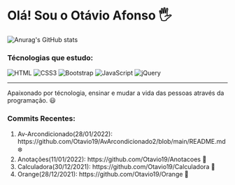 <h1> Olá! Sou o Otávio Afonso 🖐️</h1>

![Anurag's GitHub stats](https://github-readme-stats.vercel.app/api?username=Otavio19&show_icons=true&theme=radical)

<h3>Técnologias que estudo:</h3>
<div style="display:inline-block">
<img alt="HTML" src="https://img.shields.io/badge/HTML5-E34F26?style=for-the-badge&logo=html5&logoColor=white">
<img alt="CSS3" src="https://img.shields.io/badge/CSS3-1572B6?style=for-the-badge&logo=css3&logoColor=white">
<img alt="Bootstrap" src="https://img.shields.io/badge/Bootstrap-563D7C?style=for-the-badge&logo=bootstrap&logoColor=white">
<img alt="JavaScript" src="https://img.shields.io/badge/JavaScript-F7DF1E?style=for-the-badge&logo=javascript&logoColor=black">
<img alt="jQuery" src="https://img.shields.io/badge/jQuery-0769AD?style=for-the-badge&logo=jquery&logoColor=white">
</div>
<hr>
<p>Apaixonado por técnologia, ensinar e mudar a vida das pessoas através da programação. 😃</p>


<h3>Commits Recentes:</h3>
<ol>
  <li>Av-Arcondicionado(28/01/2022): https://github.com/Otavio19/AvArcondicionado2/blob/main/README.md ❄️</li>
  <li>Anotações(11/01/2022): https://github.com/Otavio19/Anotacoes 📝</li>
  <li>Calculadora(30/12/2021): https://github.com/Otavio19/Calculadora 🧮</li>
  <li>Orange(28/12/2021): https://github.com/Otavio19/Orange 🍊</li>
</ol>
